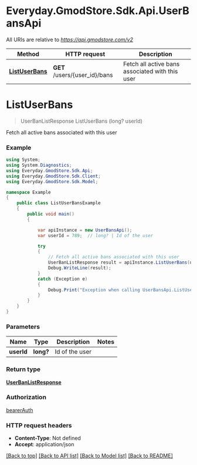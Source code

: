 # Everyday.GmodStore.Sdk.Api.UserBansApi

All URIs are relative to *https://api.gmodstore.com/v2*

Method | HTTP request | Description
------------- | ------------- | -------------
[**ListUserBans**](UserBansApi.md#listuserbans) | **GET** /users/{user_id}/bans | Fetch all active bans associated with this user

<a name="listuserbans"></a>
# **ListUserBans**
> UserBanListResponse ListUserBans (long? userId)

Fetch all active bans associated with this user

### Example
```csharp
using System;
using System.Diagnostics;
using Everyday.GmodStore.Sdk.Api;
using Everyday.GmodStore.Sdk.Client;
using Everyday.GmodStore.Sdk.Model;

namespace Example
{
    public class ListUserBansExample
    {
        public void main()
        {

            var apiInstance = new UserBansApi();
            var userId = 789;  // long? | Id of the user

            try
            {
                // Fetch all active bans associated with this user
                UserBanListResponse result = apiInstance.ListUserBans(userId);
                Debug.WriteLine(result);
            }
            catch (Exception e)
            {
                Debug.Print("Exception when calling UserBansApi.ListUserBans: " + e.Message );
            }
        }
    }
}
```

### Parameters

Name | Type | Description  | Notes
------------- | ------------- | ------------- | -------------
 **userId** | **long?**| Id of the user | 

### Return type

[**UserBanListResponse**](UserBanListResponse.md)

### Authorization

[bearerAuth](../README.md#bearerAuth)

### HTTP request headers

 - **Content-Type**: Not defined
 - **Accept**: application/json

[[Back to top]](#) [[Back to API list]](../README.md#documentation-for-api-endpoints) [[Back to Model list]](../README.md#documentation-for-models) [[Back to README]](../README.md)
